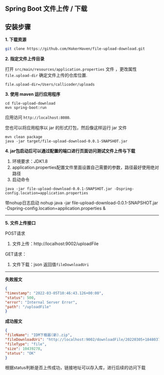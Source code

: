 ## Spring Boot 文件上传 / 下载 

## 安装步骤

**1. 下载资源** 

```bash
git clone https://github.com/HakerHaven/file-upload-download.git
```

**2. 指定文件上传目录**

打开 `src/main/resources/application.properties` 文件 ，更改属性 `file.upload-dir` 确定文件上传的仓库位置.

```
file.upload-dir=/Users/callicoder/uploads
```

**3. 使用 maven 运行应用程序**

```shell
cd file-upload-download
mvn spring-boot:run
```

应用访问 `http://localhost:8080`.

您也可以将应用程序以 jar 的形式打包，然后像这样运行 jar 文件

```shell
mvn clean package
java -jar target/file-upload-download-0.0.1-SNAPSHOT.jar
```

**4. jar包启动后可以通过配置的端口进行页面访问测试文件上传与下载** 

1. 环境要求：JDK1.8
2. application.properties配置文件里面设置自己需要的参数，路径最好使用绝对路径
3. 启动命令

```shell
java -jar file-upload-download-0.0.1-SNAPSHOT.jar -Dspring-config.location=application.properties
```
   
   带nohup日志启动
   nohup java -jar file-upload-download-0.0.1-SNAPSHOT.jar -Dspring-config.location=application.properties &

---

**5. 文件上传接口**

 POST请求
   1. 文件上传：http://localhost:9002/uploadFile

 GET请求：
   1. 文件下载：json 返回值`fileDownloadUri`

---

**失败报文**

```json
{
"timestamp": "2022-03-05T10:46:43.126+00:00",
"status": 500,
"error": "Internal Server Error",
"path": "/uploadFile"
}
```

**成功报文**

```json
{
"fileName": "IDM下载器(新).zip",
"fileDownloadUri": "http://localhost:9002/downloadFile/20220305+184803769+IDM下载器(新).zip",
"fileType": "file",
"size": 10439278,
"status": "OK"
}
```

根据status判断是否上传成功，链接地址可以存入库，进行后续的访问下载